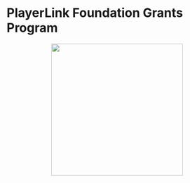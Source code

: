# PlayerLink Foundation Grants Program<!-- omit in toc -->

<p align="center">
  <img src="https://avatars.githubusercontent.com/u/92204355?s=200&v=4" style="width:300px";>
</p>

